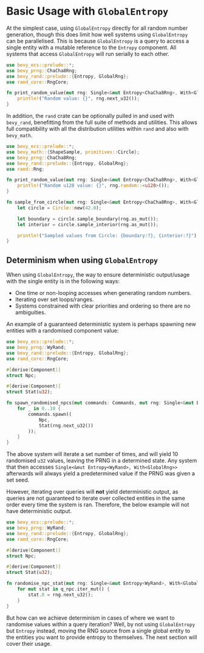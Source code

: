 # Basic Usage with `GlobalEntropy`

At the simplest case, using `GlobalEntropy` directly for all random number generation, though this does limit how well systems using `GlobalEntropy` can be parallelised. This is because `GlobalEntropy` is a query to access a single entity with a mutable reference to the `Entropy` component. All systems that access `GlobalEntropy` will run serially to each other.

```rust
use bevy_ecs::prelude::*;
use bevy_prng::ChaCha8Rng;
use bevy_rand::prelude::{Entropy, GlobalRng};
use rand_core::RngCore;

fn print_random_value(mut rng: Single<&mut Entropy<ChaCha8Rng>, With<GlobalRng>>) {
    println!("Random value: {}", rng.next_u32());
}
```

In addition, the `rand` crate can be optionally pulled in and used with `bevy_rand`, benefitting from the full suite of methods and utilities. This allows full compatibility with all the distribution utilities within `rand` and also with `bevy_math`.

```rust ignore
use bevy_ecs::prelude::*;
use bevy_math::{ShapeSample, primitives::Circle};
use bevy_prng::ChaCha8Rng;
use bevy_rand::prelude::{Entropy, GlobalRng};
use rand::Rng;

fn print_random_value(mut rng: Single<&mut Entropy<ChaCha8Rng>, With<GlobalRng>>) {
    println!("Random u128 value: {}", rng.random::<u128>());
}

fn sample_from_circle(mut rng: Single<&mut Entropy<ChaCha8Rng>, With<GlobalRng>>) {
    let circle = Circle::new(42.0);

    let boundary = circle.sample_boundary(rng.as_mut());
    let interior = circle.sample_interior(rng.as_mut());

    println!("Sampled values from Circle: {boundary:?}, {interior:?}");
}
```

## Determinism when using `GlobalEntropy`

When using `GlobalEntropy`, the way to ensure deterministic output/usage with the single entity is in the following ways:

- One time or non-looping accesses when generating random numbers.
- Iterating over set loops/ranges.
- Systems constrained with clear priorities and ordering so there are no ambiguities.

An example of a guaranteed deterministic system is perhaps spawning new entities with a randomised component value:

```rust
use bevy_ecs::prelude::*;
use bevy_prng::WyRand;
use bevy_rand::prelude::{Entropy, GlobalRng};
use rand_core::RngCore;

#[derive(Component)]
struct Npc;

#[derive(Component)]
struct Stat(u32);

fn spawn_randomised_npcs(mut commands: Commands, mut rng: Single<&mut Entropy<WyRand>, With<GlobalRng>>) {
    for _ in 0..10 {
        commands.spawn((
            Npc,
            Stat(rng.next_u32())
        ));
    }
}
```

The above system will iterate a set number of times, and will yield 10 randomised `u32` values, leaving the PRNG in a determined state. Any system that then accesses `Single<&mut Entropy<WyRand>, With<GlobalRng>>` afterwards will always yield a predetermined value if the PRNG was given a set seed.

However, iterating over queries will **not** yield deterministic output, as queries are not guaranteed to iterate over collected entities in the same order every time the system is ran. Therefore, the below example will not have deterministic output.

```rust
use bevy_ecs::prelude::*;
use bevy_prng::WyRand;
use bevy_rand::prelude::{Entropy, GlobalRng};
use rand_core::RngCore;

#[derive(Component)]
struct Npc;

#[derive(Component)]
struct Stat(u32);

fn randomise_npc_stat(mut rng: Single<&mut Entropy<WyRand>, With<GlobalRng>>, mut q_npc: Query<&mut Stat, With<Npc>>) {
    for mut stat in q_npc.iter_mut() {
        stat.0 = rng.next_u32();
    }
}
```

But how can we achieve determinism in cases of where we want to randomise values within a query iteration? Well, by not using `GlobalEntropy` but `Entropy` instead, moving the RNG source from a single global entity to the entities you want to provide entropy to themselves. The next section will cover their usage.

